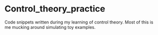 # Control_theory_practice
Code snippets written during my learning of control theory. Most of this is me mucking around simulating toy examples.
